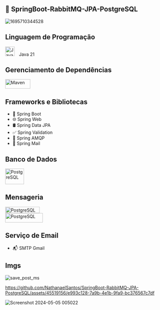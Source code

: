 ## 🚀 SpringBoot-RabbitMQ-JPA-PostgreSQL

![1695710344528](https://github.com/NathanaelSantos/SpringBoot-RabbitMQ-JPA-PostgreSQL/assets/45519156/b81fec2e-d5c3-4441-97bc-1d3122b7a10c)


## Linguagem de Programação
<div>
  <img src="https://github.com/NathanaelSantos/SpringBoot-RabbitMQ-JPA-PostgreSQL/assets/45519156/a3c793cc-57d8-432c-b313-c85acb0e3eae" alt="Java" style="width: 30px; height: 30px; margin-right: 10px;"> Java 21
</div>





## Gerenciamento de Dependências
<div>
  <img src="https://github.com/NathanaelSantos/SpringBoot-RabbitMQ-JPA-PostgreSQL/assets/45519156/4902275c-5cc3-4bee-94fc-018ad39c7cef" alt="Maven" style="width: 80px; height: 30px; margin-right: 10px;">
</div>


## Frameworks e Bibliotecas
- 🌱 Spring Boot
- 🌐 Spring Web
- 🛢️ Spring Data JPA
- ✅ Spring Validation
- 🐰 Spring AMQP
- 📧 Spring Mail

## Banco de Dados
<div>
  <img src="https://github.com/NathanaelSantos/SpringBoot-RabbitMQ-JPA-PostgreSQL/assets/45519156/9dc00326-dfb8-46a8-8ffa-b83c460c825e" alt="PostgreSQL" style="width: 60px; height: 50px; margin-right: 10px;"> 
</div>


## Mensageria
<div>
  <img src="https://github.com/NathanaelSantos/SpringBoot-RabbitMQ-JPA-PostgreSQL/assets/45519156/9048372c-9b65-4df7-9202-4f9f5a07eb48" alt="PostgreSQL" style="width: 110px; height: 20px; margin-right: 10px;"> 
</div>

<div>
  <img src="https://github.com/NathanaelSantos/SpringBoot-RabbitMQ-JPA-PostgreSQL/assets/45519156/edeb98b8-437e-467b-b437-360d02d47369" alt="PostgreSQL" style="width: 120px; height: 30px; margin-right: 10px;">
</div>

## Serviço de Email
- 📬 SMTP Gmail


## Imgs

![save_post_ms](https://github.com/NathanaelSantos/SpringBoot-RabbitMQ-JPA-PostgreSQL/assets/45519156/eb1a4c4c-42f2-46ad-9a67-686d4695adc5)

https://github.com/NathanaelSantos/SpringBoot-RabbitMQ-JPA-PostgreSQL/assets/45519156/e993c128-7a9b-4e1b-9fa9-bc376567c7df

![Screenshot 2024-05-05 005022](https://github.com/NathanaelSantos/SpringBoot-RabbitMQ-JPA-PostgreSQL/assets/45519156/2d16d779-b157-40f6-871b-661350722497)


